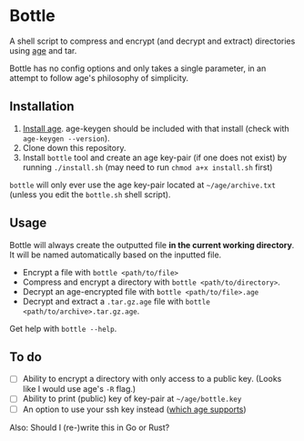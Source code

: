 # Bottle

A shell script to compress and encrypt (and decrypt and extract) directories using [age](https://github.com/FiloSottile/age) and tar. 

Bottle has no config options and only takes a single parameter, in an attempt to follow age's philosophy of simplicity.

## Installation 

1. [Install age](https://github.com/FiloSottile/age#installation). age-keygen should be included with that install (check with `age-keygen --version`).
2. Clone down this repository.
3. Install `bottle` tool and create an age key-pair (if one does not exist) by running `./install.sh` (may need to run `chmod a+x install.sh` first)

`bottle` will only ever use the age key-pair located at `~/age/archive.txt` (unless you edit the `bottle.sh` shell script).

## Usage

Bottle will always create the outputted file **in the current working directory**. It will be named automatically based on the inputted file.

- Encrypt a file with `bottle <path/to/file>`
- Compress and encrypt a directory with `bottle <path/to/directory>`. 
- Decrypt an age-encrypted file with `bottle <path/to/file>.age`
- Decrypt and extract a `.tar.gz.age` file with `bottle <path/to/archive>.tar.gz.age`.

Get help with `bottle --help`.

## To do

- [ ] Ability to encrypt a directory with only access to a public key. (Looks like I would use age's `-R` flag.)
- [ ] Ability to print (public) key of key-pair at `~/age/bottle.key`
- [ ] An option to use your ssh key instead ([which age supports](https://github.com/FiloSottile/age#ssh-keys))

Also: Should I (re-)write this in Go or Rust?
